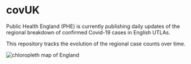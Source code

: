 # covUK

Public Health England (PHE) is currently publishing daily updates of the regional breakdown of confirmed Covid-19 cases in English UTLAs.

This repository tracks the evolution of the regional case counts over time.

![chloropleth map of England](UK_regional/map.png)
